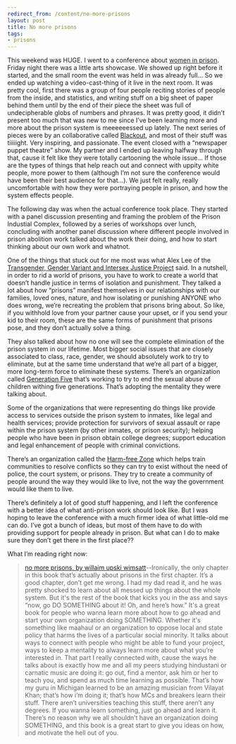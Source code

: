 ```yaml
---
redirect_from: /content/no-more-prisons
layout: post
title: No more prisons
tags:
- prisons
---
```

This weekend was HUGE. I went to a conference about [women in prison](http://bcrw.barnard.edu/videos/engendering-justice-women-prisons-and-change/). Friday night there was a little arts showcase. We showed up right before it started, and the small room the event was held in was already full... So we ended up watching a video-cast-thing of it live in the next room. It was pretty cool, first there was a group of four people reciting stories of people from the inside, and statistics, and writing stuff on a big sheet of paper behind them until by the end of their piece the sheet was full of undecipherable globs of numbers and phrases. It was pretty good, it didn’t present too much that was new to me since I’ve been learning more and more about the prison system is meeeeeessed up lately. The next series of pieces were by an collaborative called [Blackout](http://www.blackoutartscollective.com/), and most of their stuff was tiiiiight. Very inspiring, and passionate. The event closed with a “newspaper puppet theatre” show. My partner and I ended up leaving halfway through that, cause it felt like they were totally cartooning the whole issue... If those are the types of things that help reach out and connect with uppity white people, more power to them (although I’m not sure the conference would have been their best audience for that...). We just felt really, really uncomfortable with how they were portraying people in prison, and how the system effects people.

The following day was when the actual conference took place. They started with a panel discussion presenting and framing the problem of the Prison Industial Complex, followed by a series of workshops over lunch, concluding with another panel discussion where different people involved in prison abolition work talked about the work their doing, and how to start thinking about our own work and whatnot.

One of the things that stuck out for me most was what Alex Lee of the [Transgender, Gender Variant and Intersex Justice Project](http://www.tgijp.org/) said. In a nutshell, in order to rid a world of prisons, you have to work to create a world that doesn’t handle justice in terms of isolation and punishment. They talked a lot about how “prisons” manifest themselves in our relationships with our families, loved ones, nature, and how isolating or punishing ANYONE who does wrong, we’re recreating the problem that prisons bring about. So like, if you withhold love from your partner cause your upset, or if you send your kid to their room, these are the same forms of punishment that prisons pose, and they don’t actually solve a thing.

They also talked about how no one will see the complete elimination of the prison system in our lifetime. Most bigger social issues that are closely associated to class, race, gender, we should absolutely work to try to eliminate, but at the same time understand that we’re all part of a bigger, more long-term force to eliminate these systems. There’s an organization called [Generation Five](http://www.generationfive.org/) that’s working to try to end the sexual abuse of children withing five generations. That’s adopting the mentality they were talking about.

Some of the organizations that were representing do things like provide access to services outside the prison system to inmates, like legal and health services; provide protection for survivors of sexual assault or rape within the prison system (by other inmates, or prison security); helping people who have been in prison obtain college degrees; support education and legal enhancement of people with criminal convictions.

There’s an organization called the [Harm-free Zone](http://criticalresistance.org/wp-content/uploads/2014/05/HFZ-NY.pdf) which helps train communities to resolve conflicts so they can try to exist without the need of police, the court system, or prisons. They try to create a community of people around the way they would like to live, not the way the government would like them to live.

There’s definitely a lot of good stuff happening, and I left the conference with a better idea of what anti-prison work should look like. But I was hoping to leave the conference with a much firmer idea of what little-old me can do. I’ve got a bunch of ideas, but most of them have to do with providing support for people already in prison. But what can I do to make sure they don’t get there in the first place??

What I’m reading right now:
> 
> [no more prisons, by willaim upski wimsatt](http://www.amazon.com/exec/obidos/redirect?link_code=as2&path=ASIN/1887128425&tag=nikhiltrivedi-20&camp=1789&creative=9325)--Ironically, the only chapter in this book that’s actually about prisons in the first chapter. It’s a good chapter, don’t get me wrong. I had my dad read it, and he was pretty shocked to learn about all messed up things about the whole system. But it's the rest of the book that kicks you in the ass and says “now, go DO SOMETHING about it! Oh, and here’s how.” It's a great book for people who wanna learn more about how to go ahead and start your own organization doing SOMETHING. Whether it's something like maahaul or an organization to oppose local and state policy that harms the lives of a particular social minority. It talks about ways to connect with people who might be able to fund your project, ways to keep a mentality to always learn more about what you’re interested in. That part I really connected with, cause the ways he talks about is exactly how me and all my peers studying hindustani or carnatic music are doing it: go out, find a mentor, ask him or her to teach you, and spend as much time learning as possible. That’s how my guru in Michigan learned to be an amazing musician from Vilayat Khan; that’s how i’m doing it; that’s how MCs and breakers learn their stuff. There aren’t universities teaching this stuff, there aren’t any degrees. If you wanna learn something, just go ahead and learn it. There’s no reason why we all shouldn’t have an organization doing SOMETHING, and this book is a great start to give you ideas on how, and motivate the hell out of you.
> 

